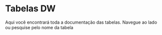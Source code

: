# Tabelas DW

Aqui você encontrará toda a documentação das tabelas.
Navegue ao lado ou pesquise pelo nome da tabela